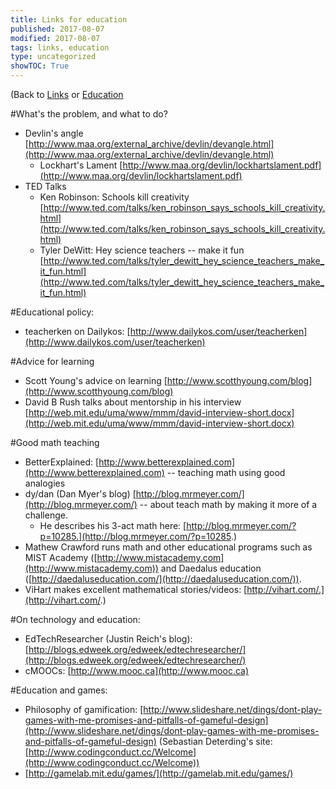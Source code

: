 ```yaml
---
title: Links for education
published: 2017-08-07
modified: 2017-08-07
tags: links, education
type: uncategorized
showTOC: True
---
```




(Back to [Links](Links.html) or [Education](Education.html)

#What's the problem, and what to do?
+ Devlin's angle [http://www.maa.org/external_archive/devlin/devangle.html](http://www.maa.org/external_archive/devlin/devangle.html)
    + Lockhart's Lament [http://www.maa.org/devlin/lockhartslament.pdf](http://www.maa.org/devlin/lockhartslament.pdf)
+ TED Talks
    + Ken Robinson: Schools kill creativity [http://www.ted.com/talks/ken_robinson_says_schools_kill_creativity.html](http://www.ted.com/talks/ken_robinson_says_schools_kill_creativity.html)
    + Tyler DeWitt: Hey science teachers -- make it fun [http://www.ted.com/talks/tyler_dewitt_hey_science_teachers_make_it_fun.html](http://www.ted.com/talks/tyler_dewitt_hey_science_teachers_make_it_fun.html)

#Educational policy:
+ teacherken on Dailykos: [http://www.dailykos.com/user/teacherken](http://www.dailykos.com/user/teacherken)

#Advice for learning
+ Scott Young's advice on learning [http://www.scotthyoung.com/blog](http://www.scotthyoung.com/blog)
+ David B Rush talks about mentorship in his interview [http://web.mit.edu/uma/www/mmm/david-interview-short.docx](http://web.mit.edu/uma/www/mmm/david-interview-short.docx)

#Good math teaching
+ BetterExplained: [http://www.betterexplained.com](http://www.betterexplained.com) -- teaching math using good analogies
+ dy/dan (Dan Myer's blog) [http://blog.mrmeyer.com/](http://blog.mrmeyer.com/) -- about teach math by making it more of a challenge.
    + He describes his 3-act math here: [http://blog.mrmeyer.com/?p=10285.](http://blog.mrmeyer.com/?p=10285.)
+ Mathew Crawford runs math and other educational programs such as MIST Academy ([http://www.mistacademy.com](http://www.mistacademy.com)) and Daedalus education ([http://daedaluseducation.com/](http://daedaluseducation.com/)).
+ ViHart makes excellent mathematical stories/videos: [http://vihart.com/.](http://vihart.com/.)

#On technology and education: 
+ EdTechResearcher (Justin Reich's blog): [http://blogs.edweek.org/edweek/edtechresearcher/](http://blogs.edweek.org/edweek/edtechresearcher/)
+ cMOOCs: [http://www.mooc.ca](http://www.mooc.ca)

#Education and games:
+ Philosophy of gamification: [http://www.slideshare.net/dings/dont-play-games-with-me-promises-and-pitfalls-of-gameful-design](http://www.slideshare.net/dings/dont-play-games-with-me-promises-and-pitfalls-of-gameful-design) (Sebastian Deterding's site: [http://www.codingconduct.cc/Welcome](http://www.codingconduct.cc/Welcome))
+ [http://gamelab.mit.edu/games/](http://gamelab.mit.edu/games/)



